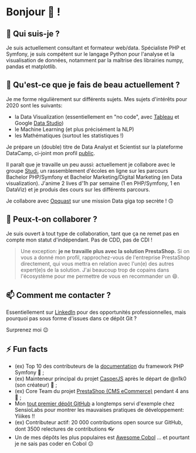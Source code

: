 # Bonjour 👋 !

## 🔭 Qui suis-je ?

Je suis actuellement consultant et formateur web/data.
Spécialiste PHP et Symfony, je suis compétent sur le langage Python pour l'analyse et la visualisation de données, notamment par la maîtrise des librairies numpy, pandas et matplotlib.


## 🌱 Qu'est-ce que je fais de beau actuellement ?

Je me forme régulièrement sur différents sujets. Mes sujets d'intérêts pour 2020 sont les suivants:

* la Data Visualization (essentiellement en "no code", avec [Tableau](https://www.tableau.com/) et Google [Data Studio](https://datastudio.google.com/))
* le Machine Learning (et plus précisément la NLP)
* les Mathématiques (surtout les statistiques !)

Je prépare un (double) titre de Data Analyst et Scientist sur la plateforme DataCamp, ci-joint mon profil [public](https://www.datacamp.com/profile/mickaelandrieu).

Il paraît que je travaille un peu aussi: actuellement je collabore avec le groupe [Studi](https://www.studi.fr/), un rassemblement d'écoles en ligne sur les parcours Bachelor PHP/Symfony et Bachelor Marketing/Digital Marketing (en Data visualization). J'anime 2 lives d'1h par semaine (1 en PHP/Symfony, 1 en DataViz) et je produis des cours sur les différents parcours.

Je collabore avec [Opquast](https://www.opquast.com/) sur une mission Data giga top secrète ! 🙃

## 👯 Peux-t-on collaborer ?

Je suis ouvert à tout type de collaboration, tant que ça ne remet pas en compte mon statut d'indépendant.
Pas de CDD, pas de CDI !

> Une exception: **je ne travaille plus avec la solution PrestaShop.** Si on vous a donné mon profil, rapprochez-vous de l'entreprise PrestaShop directement, qui vous mettra en relation avec l'un(e) des autres expert(e)s de la solution. J'ai beaucoup trop de copains dans l'écosystème pour me permettre de vous en recommander un 😄.

## 📫 Comment me contacter ?

Essentiellement sur [LinkedIn](https://www.linkedin.com/in/mickaelandrieu/) pour des opportunités professionnelles, mais pourquoi pas sous forme d'issues dans ce dépôt Git ?

Surprenez moi 😉

## ⚡ Fun facts

* (ex) Top 10 des contributeurs de la [documentation](https://github.com/symfony/symfony-docs) du framework PHP Symfony 🎵 ;
* (ex) Mainteneur principal du projet [CasperJS](https://github.com/casperjs/casperjs) après le départ de @n1k0 (son créateur) 👻 ;
* (ex) Core Team du projet [PrestaShop (CMS eCommerce)](https://github.com/prestashop/prestashop) pendant 4 ans 🐧 ;
* Mon [tout premier dépôt GitHub](https://github.com/mickaelandrieu/WePlayMusic.fr) a longtemps servi d'exemple chez SensioLabs pour montrer les mauvaises pratiques de développement: Yiiikes !!
* (ex) Contributeur actif: 20 000 contributions open source sur GitHub, dont 3500 relectures de contributions 👓
* Un de mes dépôts les plus populaires est [Awesome Cobol](https://github.com/mickaelandrieu/awesome-cobol) ... et pourtant je ne sais pas coder en Cobol 😕
